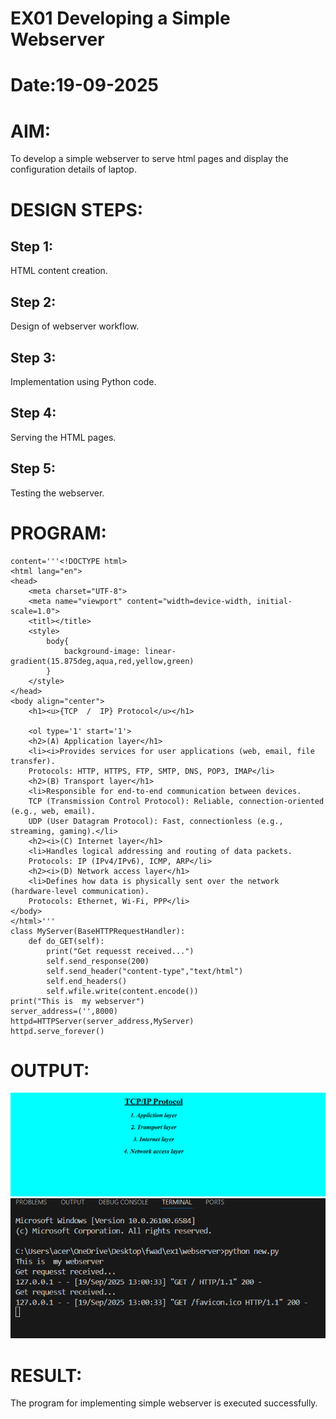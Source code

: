 # EX01 Developing a Simple Webserver

# Date:19-09-2025
# AIM:
To develop a simple webserver to serve html pages and display the configuration details of laptop.

# DESIGN STEPS:
## Step 1:
HTML content creation.

## Step 2:
Design of webserver workflow.

## Step 3:
Implementation using Python code.

## Step 4:
Serving the HTML pages.

## Step 5:
Testing the webserver.

# PROGRAM:
```from http.server import HTTPServer,BaseHTTPRequestHandler
content='''<!DOCTYPE html>
<html lang="en">
<head>
    <meta charset="UTF-8">
    <meta name="viewport" content="width=device-width, initial-scale=1.0">
    <titl></title>
    <style>
        body{
            background-image: linear-gradient(15.875deg,aqua,red,yellow,green)
        }
    </style>
</head>
<body align="center">
    <h1><u>{TCP  /  IP} Protocol</u></h1>
     
    <ol type='1' start='1'>
    <h2>(A) Application layer</h1>
    <li><i>Provides services for user applications (web, email, file transfer).
    Protocols: HTTP, HTTPS, FTP, SMTP, DNS, POP3, IMAP</li>
    <h2>(B) Transport layer</h1>
    <li>Responsible for end-to-end communication between devices.
    TCP (Transmission Control Protocol): Reliable, connection-oriented (e.g., web, email).
    UDP (User Datagram Protocol): Fast, connectionless (e.g., streaming, gaming).</li>
    <h2><i>(C) Internet layer</h1>
    <li>Handles logical addressing and routing of data packets.
    Protocols: IP (IPv4/IPv6), ICMP, ARP</li>
    <h2><i>(D) Network access layer</h1>
    <li>Defines how data is physically sent over the network (hardware-level communication).
    Protocols: Ethernet, Wi-Fi, PPP</li>     
</body>
</html>'''
class MyServer(BaseHTTPRequestHandler):
    def do_GET(self):
        print("Get requesst received...")
        self.send_response(200)
        self.send_header("content-type","text/html")
        self.end_headers()
        self.wfile.write(content.encode())
print("This is  my webserver")
server_address=('',8000)
httpd=HTTPServer(server_address,MyServer)
httpd.serve_forever()
```
# OUTPUT:
![alt text](<Screenshot 2025-09-20 113816.png>)
![alt text](<Screenshot 2025-09-19 130155.png>)
# RESULT:
The program for implementing simple webserver is executed successfully.
